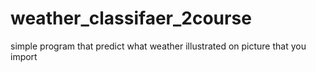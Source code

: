 # weather_classifaer_2course
simple program that  predict what weather illustrated on picture that you import
